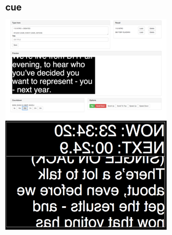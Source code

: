 # cue

![Screenshot](/screenshots/controls.png?raw=true)
![Screenshot](/screenshots/flip_preview.png?raw=true)
